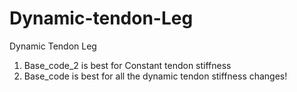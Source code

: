 # Dynamic-tendon-Leg
Dynamic Tendon Leg
1. Base_code_2 is best for Constant tendon stiffness
2. Base_code is best for all the dynamic tendon stiffness changes!
